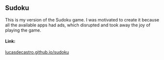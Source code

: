 ## Sudoku

This is my version of the Sudoku game. I was motivated to create it because all the available apps had ads, which disrupted and took away the joy of playing the game.

#### Link:

[lucasdecastro.github.io/sudoku](https://lucasdecastro.github.io/sudoku/)

